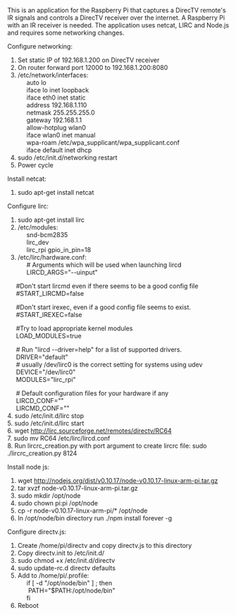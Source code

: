 This is an application for the Raspberry Pi that captures a DirecTV remote's IR signals 
and controls a DirecTV receiver over the internet. A Raspberry Pi with an IR receiver is needed.
The application uses netcat, LIRC and Node.js and requires some networking changes.

Configure networking:  
1. Set static IP of 192.168.1.200 on DirecTV receiver  
2. On router forward port 12000 to 192.168.1.200:8080  
3. /etc/network/interfaces:  
&nbsp;&nbsp;&nbsp;&nbsp;&nbsp;auto lo  
&nbsp;&nbsp;&nbsp;&nbsp;&nbsp;iface lo inet loopback  
&nbsp;&nbsp;&nbsp;&nbsp;&nbsp;iface eth0 inet static  
&nbsp;&nbsp;&nbsp;&nbsp;&nbsp;address 192.168.1.110  
&nbsp;&nbsp;&nbsp;&nbsp;&nbsp;netmask 255.255.255.0  
&nbsp;&nbsp;&nbsp;&nbsp;&nbsp;gateway 192.168.1.1  
&nbsp;&nbsp;&nbsp;&nbsp;&nbsp;allow-hotplug wlan0  
&nbsp;&nbsp;&nbsp;&nbsp;&nbsp;iface wlan0 inet manual  
&nbsp;&nbsp;&nbsp;&nbsp;&nbsp;wpa-roam /etc/wpa_supplicant/wpa_supplicant.conf  
&nbsp;&nbsp;&nbsp;&nbsp;&nbsp;iface default inet dhcp  
4. sudo /etc/init.d/networking restart  
5. Power cycle  

Install netcat:  
1. sudo apt-get install netcat  

Configure lirc:  
1. sudo apt-get install lirc  
2. /etc/modules:  
&nbsp;&nbsp;&nbsp;&nbsp;&nbsp;snd-bcm2835  
&nbsp;&nbsp;&nbsp;&nbsp;&nbsp;lirc_dev  
&nbsp;&nbsp;&nbsp;&nbsp;&nbsp;lirc_rpi gpio_in_pin=18  
3. /etc/lirc/hardware.conf:  
&nbsp;&nbsp;&nbsp;&nbsp;&nbsp;# Arguments which will be used when launching lircd  
&nbsp;&nbsp;&nbsp;&nbsp;&nbsp;LIRCD_ARGS="--uinput"  

&nbsp;&nbsp;&nbsp;&nbsp;&nbsp;#Don't start lircmd even if there seems to be a good config file  
&nbsp;&nbsp;&nbsp;&nbsp;&nbsp;#START_LIRCMD=false  

&nbsp;&nbsp;&nbsp;&nbsp;&nbsp;#Don't start irexec, even if a good config file seems to exist.  
&nbsp;&nbsp;&nbsp;&nbsp;&nbsp;#START_IREXEC=false  

&nbsp;&nbsp;&nbsp;&nbsp;&nbsp;#Try to load appropriate kernel modules  
&nbsp;&nbsp;&nbsp;&nbsp;&nbsp;LOAD_MODULES=true  

&nbsp;&nbsp;&nbsp;&nbsp;&nbsp;# Run "lircd --driver=help" for a list of supported drivers.  
&nbsp;&nbsp;&nbsp;&nbsp;&nbsp;DRIVER="default"  
&nbsp;&nbsp;&nbsp;&nbsp;&nbsp;# usually /dev/lirc0 is the correct setting for systems using udev  
&nbsp;&nbsp;&nbsp;&nbsp;&nbsp;DEVICE="/dev/lirc0"  
&nbsp;&nbsp;&nbsp;&nbsp;&nbsp;MODULES="lirc_rpi"  

&nbsp;&nbsp;&nbsp;&nbsp;&nbsp;# Default configuration files for your hardware if any  
&nbsp;&nbsp;&nbsp;&nbsp;&nbsp;LIRCD_CONF=""  
&nbsp;&nbsp;&nbsp;&nbsp;&nbsp;LIRCMD_CONF=""  
4. sudo /etc/init.d/lirc stop  
5. sudo /etc/init.d/lirc start  
6. wget http://lirc.sourceforge.net/remotes/directv/RC64  
7. sudo mv RC64 /etc/lirc/lircd.conf  
8. Run lircrc_creation.py with port argument to create lircrc file: sudo ./lircrc_creation.py 8124  

Install node js:  
1. wget http://nodejs.org/dist/v0.10.17/node-v0.10.17-linux-arm-pi.tar.gz  
2. tar xvzf node-v0.10.17-linux-arm-pi.tar.gz  
3. sudo mkdir /opt/node  
4. sudo chown pi:pi /opt/node  
5. cp -r node-v0.10.17-linux-arm-pi/* /opt/node  
6. In /opt/node/bin directory run ./npm install forever -g  

Configure directv.js:  
1. Create /home/pi/directv and copy directv.js to this directory  
2. Copy directv.init to /etc/init.d/  
3. sudo chmod +x /etc/init.d/directv  
4. sudo update-rc.d directv defaults  
5. Add to /home/pi/.profile:  
&nbsp;&nbsp;&nbsp;&nbsp;&nbsp;if [ -d "/opt/node/bin" ] ; then  
&nbsp;&nbsp;&nbsp;&nbsp;&nbsp;  PATH="$PATH:/opt/node/bin"  
&nbsp;&nbsp;&nbsp;&nbsp;&nbsp;fi  
6. Reboot  